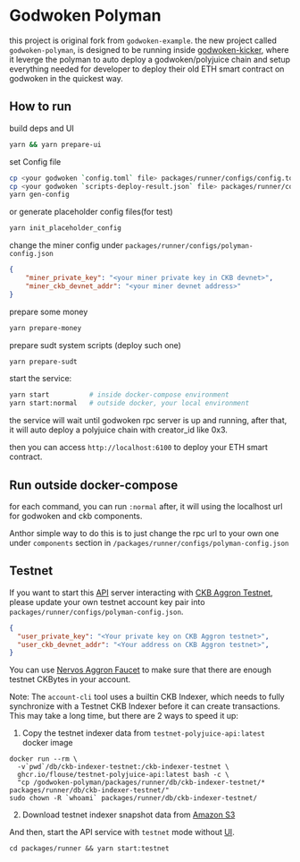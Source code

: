 Godwoken Polyman
=======

this project is original fork from `godwoken-example`. the new project called `godwoken-polyman`, is designed to be running inside [godwoken-kicker](https://github.com/RetricSu/godwoken-kicker.git), where it leverge the polyman to auto deploy a godwoken/polyjuice chain and setup everything needed for developer to deploy their old ETH smart contract on godwoken in the quickest way.

How to run
------

build deps and UI

```sh
yarn && yarn prepare-ui
```

set Config file

```sh
cp <your godwoken `config.toml` file> packages/runner/configs/config.toml
cp <your godwoken `scripts-deploy-result.json` file> packages/runner/configs/scripts-deploy-result.json
yarn gen-config
```

or generate placeholder config files(for test)

```sh
yarn init_placeholder_config
```

change the miner config under `packages/runner/configs/polyman-config.json`

```json
{
    "miner_private_key": "<your miner private key in CKB devnet>",
    "miner_ckb_devnet_addr": "<your miner devnet address>"
}
```

prepare some money

```sh
yarn prepare-money
```

prepare sudt system scripts (deploy such one)

```sh
yarn prepare-sudt
```

start the service:

```sh
yarn start          # inside docker-compose environment
yarn start:normal   # outside docker, your local environment
```

the service will wait until godwoken rpc server is up and running, after that, it will auto deploy a polyjuice chain with creator_id like 0x3.

then you can access `http://localhost:6100` to deploy your ETH smart contract.

Run outside docker-compose
---

for each command, you can run `:normal` after, it will using the localhost url for godwoken and ckb components.

Anthor simple way to do this is to just change the rpc url to your own one under `components` section in `/packages/runner/configs/polyman-config.json`

## Testnet

If you want to start this [API](packages/runner/src/server.ts) server interacting with [CKB Aggron Testnet](https://explorer.nervos.org/aggron/), please update your own testnet account key pair into `packages/runner/configs/polyman-config.json`.

```json
{
  "user_private_key": "<Your private key on CKB Aggron testnet>",
  "user_ckb_devnet_addr": "<Your address on CKB Aggron testnet>",
}
```

You can use [Nervos Aggron Faucet](https://faucet.nervos.org/) to make sure that there are enough testnet CKBytes in your account.

Note: The `account-cli` tool uses a builtin CKB Indexer, which needs to fully synchronize with a Testnet CKB Indexer before it can create transactions. This may take a long time, but there are 2 ways to speed it up:
1. Copy the testnet indexer data from `testnet-polyjuice-api:latest` docker image
```
docker run --rm \
  -v`pwd`/db/ckb-indexer-testnet:/ckb-indexer-testnet \
  ghcr.io/flouse/testnet-polyjuice-api:latest bash -c \
  "cp /godwoken-polyman/packages/runner/db/ckb-indexer-testnet/* packages/runner/db/ckb-indexer-testnet/"
sudo chown -R `whoami` packages/runner/db/ckb-indexer-testnet/
```
2. Download testnet indexer snapshot data from [Amazon S3](https://github.com/RetricSu/gw-gitcoin-instruction/blob/8c02c1584d527fca24f983dc33d19b6bb765b1f8/src/component-tutorials/12.using.snapshot.data.with.account.cli.md)

And then, start the API service with `testnet` mode without [UI](packages/runner/src/ui.ts).

```
cd packages/runner && yarn start:testnet
```
